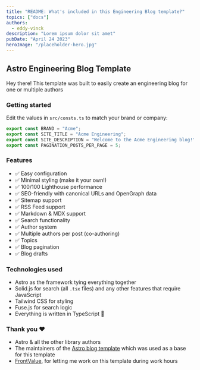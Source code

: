 ```yaml
---
title: "README: What's included in this Engineering Blog template?"
topics: ["docs"]
authors:
  - eddy-vinck
description: "Lorem ipsum dolor sit amet"
pubDate: "April 24 2023"
heroImage: "/placeholder-hero.jpg"
---
```


## Astro Engineering Blog Template

Hey there! This template was built to easily create an engineering blog for one or multiple authors

### Getting started

Edit the values in `src/consts.ts` to match your brand or company:

```ts
export const BRAND = "Acme";
export const SITE_TITLE = "Acme Engineering";
export const SITE_DESCRIPTION = "Welcome to the Acme Engineering blog!";
export const PAGINATION_POSTS_PER_PAGE = 5;
```

### Features

- ✅ Easy configuration
- ✅ Minimal styling (make it your own!)
- ✅ 100/100 Lighthouse performance
- ✅ SEO-friendly with canonical URLs and OpenGraph data
- ✅ Sitemap support
- ✅ RSS Feed support
- ✅ Markdown & MDX support
- ✅ Search functionality
- ✅ Author system
- ✅ Multiple authors per post (co-authoring)
- ✅ Topics
- ✅ Blog pagination
- ✅ Blog drafts

### Technologies used

- Astro as the framework tying everything together
- Solid.js for search (all `.tsx` files) and any other features that require JavaScript
- Tailwind CSS for styling
- Fuse.js for search logic
- Everything is written in TypeScript 💙

### Thank you ❤️

- Astro & all the other library authors
- The maintainers of the [Astro blog template](https://github.com/withastro/astro/tree/latest/examples/blog?on=github) which was used as a base for this template
- [FrontValue](https://frontvalue.nl/), for letting me work on this template during work hours
